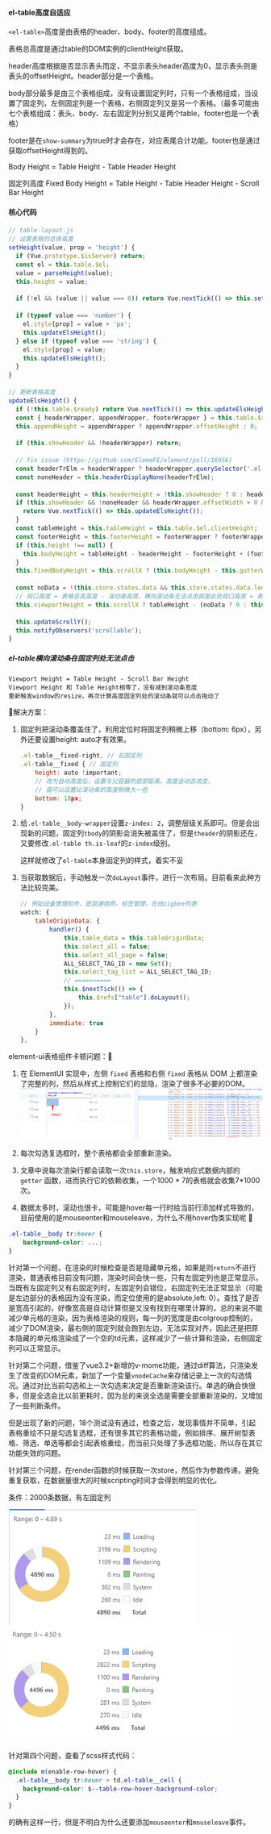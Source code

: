 #### el-table高度自适应

`<el-table>`高度是由表格的header、body、footer的高度组成。

表格总高度是通过table的DOM实例的clientHeight获取。

header高度根据是否显示表头而定，不显示表头header高度为0，显示表头则是表头的offsetHeight。header部分是一个表格。

body部分最多是由三个表格组成，没有设置固定列时，只有一个表格组成，当设置了固定列，左侧固定列是一个表格，右侧固定列又是另一个表格。（最多可能由七个表格组成：表头、body、左右固定列分别又是两个table，footer也是一个表格）

footer是在`show-summary`为true时才会存在，对应表尾合计功能。footer也是通过获取offsetHeight得到的。

Body Height = Table Height - Table Header Height

固定列高度 Fixed Body Height = Table Height - Table Header Height - Scroll Bar Height



#### 核心代码

```javascript
// table-layout.js
// 设置表格的总体高度
setHeight(value, prop = 'height') {
  if (Vue.prototype.$isServer) return;
  const el = this.table.$el;
  value = parseHeight(value);
  this.height = value;

  if (!el && (value || value === 0)) return Vue.nextTick(() => this.setHeight(value, prop));

  if (typeof value === 'number') {
    el.style[prop] = value + 'px';
    this.updateElsHeight();
  } else if (typeof value === 'string') {
    el.style[prop] = value;
    this.updateElsHeight();
  }
}

// 更新表格高度
updateElsHeight() {
  if (!this.table.$ready) return Vue.nextTick(() => this.updateElsHeight());
  const { headerWrapper, appendWrapper, footerWrapper } = this.table.$refs;
  this.appendHeight = appendWrapper ? appendWrapper.offsetHeight : 0;

  if (this.showHeader && !headerWrapper) return;

  // fix issue (https://github.com/ElemeFE/element/pull/16956)
  const headerTrElm = headerWrapper ? headerWrapper.querySelector('.el-table__header tr') : null;
  const noneHeader = this.headerDisplayNone(headerTrElm);

  const headerHeight = this.headerHeight = !this.showHeader ? 0 : headerWrapper.offsetHeight;  // header高度
  if (this.showHeader && !noneHeader && headerWrapper.offsetWidth > 0 && (this.table.columns || []).length > 0 && headerHeight < 2) {
    return Vue.nextTick(() => this.updateElsHeight());
  }
  const tableHeight = this.tableHeight = this.table.$el.clientHeight;  // 表格总高度
  const footerHeight = this.footerHeight = footerWrapper ? footerWrapper.offsetHeight : 0;
  if (this.height !== null) {
    this.bodyHeight = tableHeight - headerHeight - footerHeight + (footerWrapper ? 1 : 0);
  }
  this.fixedBodyHeight = this.scrollX ? (this.bodyHeight - this.gutterWidth) : this.bodyHeight;

  const noData = !(this.store.states.data && this.store.states.data.length);
  // 视口高度 = 表格总高高度 - 滚动条高度，横向滚动条无法点击就是此处视口高度 = 表格总高度了
  this.viewportHeight = this.scrollX ? tableHeight - (noData ? 0 : this.gutterWidth) : tableHeight;

  this.updateScrollY();
  this.notifyObservers('scrollable');
}
```

##### el-table横向滚动条在固定列处无法点击

```
Viewport Height = Table Height - Scroll Bar Height
Viewport Height 和 Table Height相等了，没有减到滚动条宽度
重新触发window的resize，再次计算高度固定列处的滚动条就可以点击拖动了
```

:slightly_smiling_face:解决方案：

1. 固定列把滚动条覆盖住了，利用定位时将固定列稍微上移（bottom: 6px），另外还要设置height: auto才有效果。

	```js
	.el-table__fixed-right, // 右固定列
	.el-table__fixed { // 固定列
	    height: auto !important;
	    // 改为自动高度后，设置与父容器的底部距离，高度会动态改变，
	    // 值可以设置比滚动条的高度稍微大一些
	    bottom: 18px; 
	}
	```

	

2. 给`.el-table__body-wrapper`设置`z-index: 2`，调整层级关系即可。但是会出现新的问题，固定列`tbody`的阴影会消失被盖住了，但是`theader`的阴影还在，又要修改`.el-table th.is-leaf`的`z-index`级别。

	这样就修改了`el-table`本身固定列的样式，着实不妥

3. 当获取数据后，手动触发一次`doLayout`事件，进行一次布局。目前看来此种方法比较完美。

	```js
	// 例如设备管理软件，底层通信网，标签管理，在线zigbee列表
	watch: {
	    tableOriginData: {
	        handler() {
	            this.table_data = this.tableOriginData;
	            this.select_all = false;
	            this.select_all_page = false;
	            ALL_SELECT_TAG_ID = new Set();
	            this.select_tag_list = ALL_SELECT_TAG_ID;
	            // ==========
	            this.$nextTick(() => {
	                this.$refs["table"].doLayout();
	            });
	        },
	    	immediate: true
	    }
	},
	```

	



element-ui表格组件卡顿问题：🧐

1. 在 ElementUI 实现中，左侧 `fixed` 表格和右侧 `fixed` 表格从 DOM 上都渲染了完整的列，然后从样式上控制它们的显隐，渲染了很多不必要的DOM。![](pictures\隐藏.png)

2. 每次勾选复选框时，整个表格都会全部重新渲染。

3. [《一顿操作，我把 Table 组件性能提升了十倍》]: https://juejin.cn/post/7007252464726458399

   文章中说每次渲染行都会读取一次`this.store`，触发响应式数据内部的 `getter` 函数，进而执行它的依赖收集，一个1000 * 7的表格就会收集7*1000次。

4. 数据太多时，滚动也很卡，可能是hover每一行时给当前行添加样式导致的，目前使用的是mouseenter和mouseleave，为什么不用hover伪类实现呢 :eyes:

```css
.el-table__body tr:hover {
 	background-color: ...;
}
```



针对第一个问题，在渲染的时候检查是否是隐藏单元格，如果是则`return`不进行渲染，普通表格目前没有问题，渲染时间会快一些，只有左固定列也是正常显示，当既有左固定列又有右固定列时，左固定列会错位，右固定列无法正常显示（可能是左边部分的表格因为没有渲染，而定位使用的是absolute,left: 0）。查找了是否是宽高引起的，好像宽高是自动计算但是又没有找到在哪里计算的，总的来说不能减少单元格的渲染，因为表格渲染的规则，每一列的宽度是由colgroup控制的，减少了DOM渲染，最右侧的固定列就会跑到左边，无法实现对齐，因此还是把原本隐藏的单元格渲染成了一个空的td元素，这样减少了一些计算和渲染，右侧固定列可以正常显示。



针对第二个问题，借鉴了vue3.2+新增的v-mome功能，通过diff算法，只渲染发生了改变的DOM元素，新加了一个变量`vnodeCache`来存储记录上一次的勾选情况。通过对比当前勾选和上一次勾选来决定是否重新渲染该行。单选的确会快很多，但是全选会比以前更耗时，因为总的来说全选是需要全部重新渲染的，又增加了一些判断条件。

但是出现了新的问题，18个测试没有通过，检查之后，发现事情并不简单，引起表格重绘不只是勾选复选框，还有很多其它的表格功能，例如排序、展开树型表格、筛选、单选等都会引起表格重绘，而当前只处理了多选框功能，所以存在其它功能失效的问题。



针对第三个问题，在render函数的时候获取一次store，然后作为参数传递，避免重复获取，在数据量很大的时候scripting时间才会得到明显的优化。

条件：2000条数据，有左固定列

![优化前](pictures\store优化前.png)  ![优化后](pictures\store优化后.png)



针对第四个问题，查看了scss样式代码：

```scss
@include m(enable-row-hover) {
  .el-table__body tr:hover > td.el-table__cell {
    background-color: $--table-row-hover-background-color;
  }
}
```

的确有这样一行，但是不明白为什么还要添加`mouseenter`和`mouseleave`事件。

